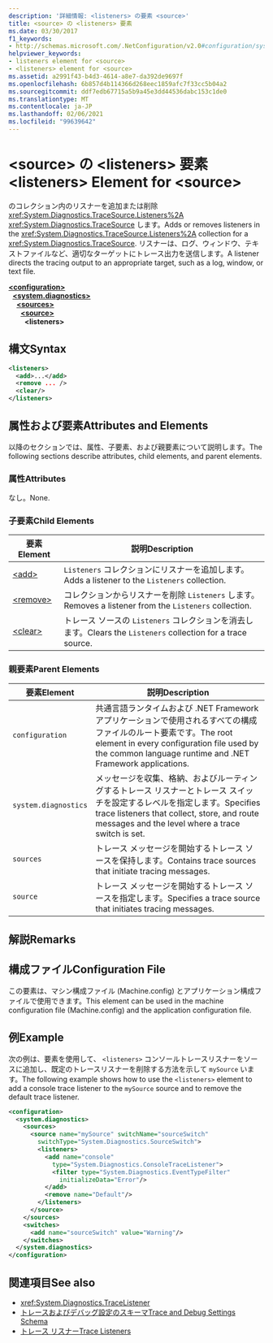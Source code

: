 ```yaml
---
description: '詳細情報: <listeners> の要素 <source>'
title: <source> の <listeners> 要素
ms.date: 03/30/2017
f1_keywords:
- http://schemas.microsoft.com/.NetConfiguration/v2.0#configuration/system.diagnostics/sources/source/listeners
helpviewer_keywords:
- listeners element for <source>
- <listeners> element for <source>
ms.assetid: a2991f43-b4d3-4614-a8e7-da392de9697f
ms.openlocfilehash: 6b857d4b114366d268eec1859afc7f33cc5b04a2
ms.sourcegitcommit: ddf7edb67715a5b9a45e3dd44536dabc153c1de0
ms.translationtype: MT
ms.contentlocale: ja-JP
ms.lasthandoff: 02/06/2021
ms.locfileid: "99639642"
---
```

# <a name="listeners-element-for-source"></a><span data-ttu-id="81a31-103">\<source> の \<listeners> 要素</span><span class="sxs-lookup"><span data-stu-id="81a31-103">\<listeners> Element for \<source></span></span>

<span data-ttu-id="81a31-104">のコレクション内のリスナーを追加または削除 <xref:System.Diagnostics.TraceSource.Listeners%2A> <xref:System.Diagnostics.TraceSource> します。</span><span class="sxs-lookup"><span data-stu-id="81a31-104">Adds or removes listeners in the <xref:System.Diagnostics.TraceSource.Listeners%2A> collection for a <xref:System.Diagnostics.TraceSource>.</span></span> <span data-ttu-id="81a31-105">リスナーは、ログ、ウィンドウ、テキストファイルなど、適切なターゲットにトレース出力を送信します。</span><span class="sxs-lookup"><span data-stu-id="81a31-105">A listener directs the tracing output to an appropriate target, such as a log, window, or text file.</span></span>  
  
[**\<configuration>**](../configuration-element.md)  
&nbsp;&nbsp;[**\<system.diagnostics>**](system-diagnostics-element.md)  
&nbsp;&nbsp;&nbsp;&nbsp;[**\<sources>**](sources-element.md)  
&nbsp;&nbsp;&nbsp;&nbsp;&nbsp;&nbsp;[**\<source>**](source-element.md)  
&nbsp;&nbsp;&nbsp;&nbsp;&nbsp;&nbsp;&nbsp;&nbsp;**\<listeners>**  
  
## <a name="syntax"></a><span data-ttu-id="81a31-106">構文</span><span class="sxs-lookup"><span data-stu-id="81a31-106">Syntax</span></span>  
  
```xml  
<listeners>
  <add>...</add>  
  <remove ... />  
  <clear/>  
</listeners>  
```  
  
## <a name="attributes-and-elements"></a><span data-ttu-id="81a31-107">属性および要素</span><span class="sxs-lookup"><span data-stu-id="81a31-107">Attributes and Elements</span></span>  

 <span data-ttu-id="81a31-108">以降のセクションでは、属性、子要素、および親要素について説明します。</span><span class="sxs-lookup"><span data-stu-id="81a31-108">The following sections describe attributes, child elements, and parent elements.</span></span>  
  
### <a name="attributes"></a><span data-ttu-id="81a31-109">属性</span><span class="sxs-lookup"><span data-stu-id="81a31-109">Attributes</span></span>  

 <span data-ttu-id="81a31-110">なし。</span><span class="sxs-lookup"><span data-stu-id="81a31-110">None.</span></span>  
  
### <a name="child-elements"></a><span data-ttu-id="81a31-111">子要素</span><span class="sxs-lookup"><span data-stu-id="81a31-111">Child Elements</span></span>  
  
|<span data-ttu-id="81a31-112">要素</span><span class="sxs-lookup"><span data-stu-id="81a31-112">Element</span></span>|<span data-ttu-id="81a31-113">説明</span><span class="sxs-lookup"><span data-stu-id="81a31-113">Description</span></span>|  
|-------------|-----------------|  
|[\<add>](add-element-for-listeners-for-source.md)|<span data-ttu-id="81a31-114">`Listeners` コレクションにリスナーを追加します。</span><span class="sxs-lookup"><span data-stu-id="81a31-114">Adds a listener to the `Listeners` collection.</span></span>|  
|[\<remove>](remove-element-for-listeners-for-source.md)|<span data-ttu-id="81a31-115">コレクションからリスナーを削除 `Listeners` します。</span><span class="sxs-lookup"><span data-stu-id="81a31-115">Removes a listener from the `Listeners` collection.</span></span>|  
|[\<clear>](clear-element-for-listeners-for-source.md)|<span data-ttu-id="81a31-116">トレース ソースの `Listeners` コレクションを消去します。</span><span class="sxs-lookup"><span data-stu-id="81a31-116">Clears the `Listeners` collection for a trace source.</span></span>|  
  
### <a name="parent-elements"></a><span data-ttu-id="81a31-117">親要素</span><span class="sxs-lookup"><span data-stu-id="81a31-117">Parent Elements</span></span>  
  
|<span data-ttu-id="81a31-118">要素</span><span class="sxs-lookup"><span data-stu-id="81a31-118">Element</span></span>|<span data-ttu-id="81a31-119">説明</span><span class="sxs-lookup"><span data-stu-id="81a31-119">Description</span></span>|  
|-------------|-----------------|  
|`configuration`|<span data-ttu-id="81a31-120">共通言語ランタイムおよび .NET Framework アプリケーションで使用されるすべての構成ファイルのルート要素です。</span><span class="sxs-lookup"><span data-stu-id="81a31-120">The root element in every configuration file used by the common language runtime and .NET Framework applications.</span></span>|  
|`system.diagnostics`|<span data-ttu-id="81a31-121">メッセージを収集、格納、およびルーティングするトレース リスナーとトレース スイッチを設定するレベルを指定します。</span><span class="sxs-lookup"><span data-stu-id="81a31-121">Specifies trace listeners that collect, store, and route messages and the level where a trace switch is set.</span></span>|  
|`sources`|<span data-ttu-id="81a31-122">トレース メッセージを開始するトレース ソースを保持します。</span><span class="sxs-lookup"><span data-stu-id="81a31-122">Contains trace sources that initiate tracing messages.</span></span>|  
|`source`|<span data-ttu-id="81a31-123">トレース メッセージを開始するトレース ソースを指定します。</span><span class="sxs-lookup"><span data-stu-id="81a31-123">Specifies a trace source that initiates tracing messages.</span></span>|  
  
## <a name="remarks"></a><span data-ttu-id="81a31-124">解説</span><span class="sxs-lookup"><span data-stu-id="81a31-124">Remarks</span></span>  
  
## <a name="configuration-file"></a><span data-ttu-id="81a31-125">構成ファイル</span><span class="sxs-lookup"><span data-stu-id="81a31-125">Configuration File</span></span>  

 <span data-ttu-id="81a31-126">この要素は、マシン構成ファイル (Machine.config) とアプリケーション構成ファイルで使用できます。</span><span class="sxs-lookup"><span data-stu-id="81a31-126">This element can be used in the machine configuration file (Machine.config) and the application configuration file.</span></span>  
  
## <a name="example"></a><span data-ttu-id="81a31-127">例</span><span class="sxs-lookup"><span data-stu-id="81a31-127">Example</span></span>  

 <span data-ttu-id="81a31-128">次の例は、要素を使用して、 `<listeners>` コンソールトレースリスナーをソースに追加し、既定のトレースリスナーを削除する方法を示して `mySource` います。</span><span class="sxs-lookup"><span data-stu-id="81a31-128">The following example shows how to use the `<listeners>` element to add a console trace listener to the `mySource` source and to remove the default trace listener.</span></span>  
  
```xml  
<configuration>  
  <system.diagnostics>  
    <sources>  
      <source name="mySource" switchName="sourceSwitch"
        switchType="System.Diagnostics.SourceSwitch">  
        <listeners>  
          <add name="console"
            type="System.Diagnostics.ConsoleTraceListener">  
            <filter type="System.Diagnostics.EventTypeFilter"
              initializeData="Error"/>  
          </add>  
          <remove name="Default"/>  
        </listeners>  
      </source>  
    </sources>  
    <switches>  
      <add name="sourceSwitch" value="Warning"/>  
    </switches>  
  </system.diagnostics>  
</configuration>  
```  
  
## <a name="see-also"></a><span data-ttu-id="81a31-129">関連項目</span><span class="sxs-lookup"><span data-stu-id="81a31-129">See also</span></span>

- <xref:System.Diagnostics.TraceListener>
- [<span data-ttu-id="81a31-130">トレースおよびデバッグ設定のスキーマ</span><span class="sxs-lookup"><span data-stu-id="81a31-130">Trace and Debug Settings Schema</span></span>](index.md)
- [<span data-ttu-id="81a31-131">トレース リスナー</span><span class="sxs-lookup"><span data-stu-id="81a31-131">Trace Listeners</span></span>](../../../debug-trace-profile/trace-listeners.md)
